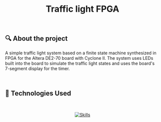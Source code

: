 <h1 align = "center">Traffic light FPGA</h1><br>

<h2> &#128269; About the project </h2>

<p>A simple traffic light system based on a finite state machine synthesized in FPGA for the Altera DE2-70 board with Cyclone II. The system uses LEDs built into the board to simulate the traffic light states and uses the board's 7-segment display for the timer.</p><br>

<h2> &#128302; Technologies Used </h2><br>

<p align="center">
  <a href="https://github.com/syvixor/skills-icons">
	  <img src="https://skills.syvixor.com/api/icons?i=vhdl" alt="Skills">
  </a>
</p>
